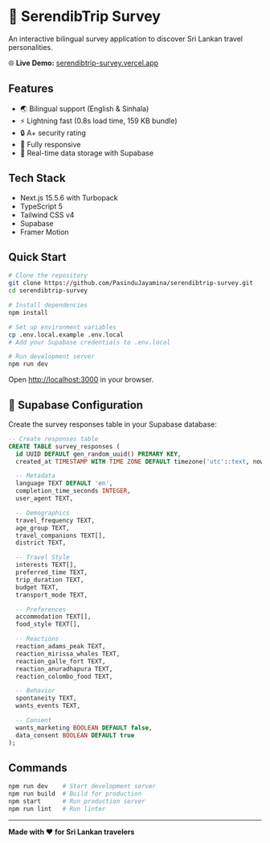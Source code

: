 # 🌴 SerendibTrip Survey

An interactive bilingual survey application to discover Sri Lankan travel personalities.

🌐 **Live Demo:** [serendibtrip-survey.vercel.app](https://serendibtrip-survey.vercel.app)

## Features

- 🌏 Bilingual support (English & Sinhala)
- ⚡ Lightning fast (0.8s load time, 159 KB bundle)
- 🔒 A+ security rating
- 📱 Fully responsive
- 💾 Real-time data storage with Supabase

## Tech Stack

- Next.js 15.5.6 with Turbopack
- TypeScript 5
- Tailwind CSS v4
- Supabase
- Framer Motion

## Quick Start

```bash
# Clone the repository
git clone https://github.com/PasinduJayamina/serendibtrip-survey.git
cd serendibtrip-survey

# Install dependencies
npm install

# Set up environment variables
cp .env.local.example .env.local
# Add your Supabase credentials to .env.local

# Run development server
npm run dev
```

Open [http://localhost:3000](http://localhost:3000) in your browser.

## 🔌 Supabase Configuration

Create the survey responses table in your Supabase database:

```sql
-- Create responses table
CREATE TABLE survey_responses (
  id UUID DEFAULT gen_random_uuid() PRIMARY KEY,
  created_at TIMESTAMP WITH TIME ZONE DEFAULT timezone('utc'::text, now()) NOT NULL,

  -- Metadata
  language TEXT DEFAULT 'en',
  completion_time_seconds INTEGER,
  user_agent TEXT,

  -- Demographics
  travel_frequency TEXT,
  age_group TEXT,
  travel_companions TEXT[],
  district TEXT,

  -- Travel Style
  interests TEXT[],
  preferred_time TEXT,
  trip_duration TEXT,
  budget TEXT,
  transport_mode TEXT,

  -- Preferences
  accommodation TEXT[],
  food_style TEXT[],

  -- Reactions
  reaction_adams_peak TEXT,
  reaction_mirissa_whales TEXT,
  reaction_galle_fort TEXT,
  reaction_anuradhapura TEXT,
  reaction_colombo_food TEXT,

  -- Behavior
  spontaneity TEXT,
  wants_events TEXT,

  -- Consent
  wants_marketing BOOLEAN DEFAULT false,
  data_consent BOOLEAN DEFAULT true
);
```

## Commands

```bash
npm run dev    # Start development server
npm run build  # Build for production
npm start      # Run production server
npm run lint   # Run linter
```

---

**Made with ❤️ for Sri Lankan travelers**
